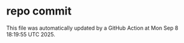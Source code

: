 # repo commit

This file was automatically updated by a GitHub Action at Mon Sep  8 18:19:55 UTC 2025.
